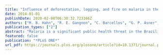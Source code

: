 ```yaml
---
title: "Influence of deforestation, logging, and fire on malaria in the Brazilian Amazon"
date: 2014-01-01
publishDate: 2020-02-08T06:30:32.723166Z
authors: ["M. B. Hahn", "R. E. Gangnon", "C. Barcellos", "G. P. Asner", "J. A. Patz"]
publication_types: ["2"]
abstract: "Malaria is a significant public health threat in the Brazilian Amazon. Previous research has shown that deforestation creates breeding sites for the main malaria vector in Brazil, Anopheles darlingi, but the influence of selective logging, forest fires, and road construction on malaria risk has not been assessed. To understand these impacts, we constructed a negative binomial model of malaria counts at the municipality level controlling for human population and social and environmental risk factors. Both paved and unpaved roadways and fire zones in a municipality increased malaria risk. Within the timber production states where 90% of deforestation has occurred, compared with areas without selective logging, municipalities where 0-7% of the remaining forests were selectively logged had the highest malaria risk (1.72, 95% CI 1.18-2.51), and areas with higher rates of selective logging had the lowest risk (0.39, 95% CI 0.23-0.67). We show that roads, forest fires, and selective logging are previously unrecognized risk factors for malaria in the Brazilian Amazon and highlight the need for regulation and monitoring of sub-canopy forest disturbance."
featured: false
publication: "*PLoS ONE*"
url_pdf: https://journals.plos.org/plosone/article?id=10.1371/journal.pone.0085725
---
```


